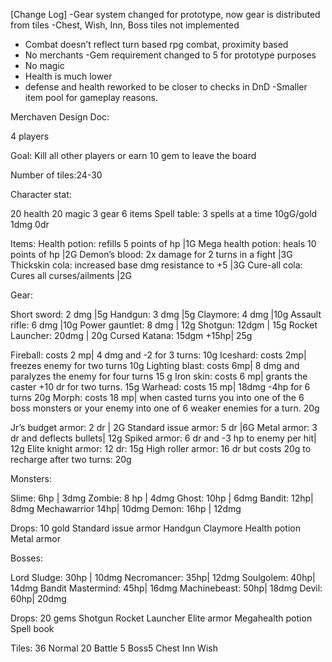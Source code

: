 [Change Log]
-Gear system changed for prototype, now gear is distributed from tiles
-Chest, Wish, Inn, Boss tiles not implemented  
- Combat doesn’t reflect turn based rpg combat, proximity based
- No merchants
-Gem requirement changed to 5 for prototype purposes 
- No magic
- Health is much lower
- defense and health reworked to be closer  to checks in DnD
 -Smaller item pool for gameplay reasons. 

Merchaven Design Doc: 

4 players 

Goal: Kill all other players or earn 10  gem to leave the board 

Number of tiles:24-30

Character stat:

20 health
20 magic
3 gear 6 items 
Spell table: 3 spells at a time
10gG/gold 
1dmg
0dr

Items:
Health potion: refills 5 points of hp |1G 
Mega health potion: heals 10 points of hp |2G
Demon’s blood: 2x damage for 2 turns in a fight |3G
Thickskin cola: increased base dmg resistance to +5 |3G
Cure-all cola: Cures all curses/ailments |2G



Gear:

Short sword: 2 dmg |5g
Handgun: 3 dmg |5g 
Claymore: 4 dmg |10g
Assault rifle: 6 dmg |10g
Power gauntlet: 8 dmg | 12g
Shotgun: 12dgm | 15g
Rocket Launcher: 20dmg | 20g
Cursed Katana: 15dgm +15hp| 25g


Fireball: costs 2 mp| 4 dmg and -2 for 3 turns: 10g
Iceshard: costs  2mp| freezes enemy for two turns 10g
Lighting blast: costs 6mp| 8 dmg and paralyzes the enemy for four turns 15 g
Iron skin: costs 6 mp| grants the caster +10 dr for two turns. 15g
Warhead: costs 15 mp| 18dmg -4hp for 6 turns 20g
Morph: costs 18 mp| when casted turns you into one of the 6 boss monsters or your enemy into one of 6 weaker enemies for a turn. 20g




Jr’s budget armor: 2 dr | 2G
Standard issue armor: 5 dr |6G
Metal armor: 3 dr and deflects bullets| 12g
Spiked armor: 6 dr and -3 hp to enemy per hit| 12g
Elite knight armor: 12 dr: 15g
High roller armor: 16 dr but costs 20g to recharge after two turns: 20g








 




Monsters:

Slime: 6hp  | 3dmg
Zombie: 8 hp | 4dmg
Ghost: 10hp  | 6dmg
Bandit: 12hp| 8dmg
Mechawarrior 14hp| 10dmg
Demon: 16hp | 12dmg 

Drops:
10 gold
Standard issue armor
Handgun
Claymore
Health potion
Metal armor


Bosses:

Lord Sludge: 30hp | 10dmg
Necromancer: 35hp| 12dmg
Soulgolem: 40hp| 14dmg
Bandit Mastermind: 45hp| 16dmg
Machinebeast: 50hp| 18dmg
Devil: 60hp| 20dmg 

Drops:
20 gems
Shotgun 
Rocket Launcher
Elite armor
Megahealth potion 
Spell book




Tiles: 36
Normal 20
Battle 5
Boss5
Chest 
Inn 
Wish 



